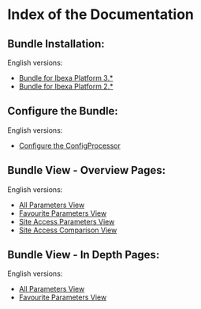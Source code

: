 # Index of the Documentation

## Bundle Installation:

English versions:

* [Bundle for Ibexa Platform 3.*](./installation/3.x-Installation.en.md)
* [Bundle for Ibexa Platform 2.*](./installation/2.x-Installation.en.md)

## Configure the Bundle:

English versions:

* [Configure the ConfigProcessor](./help/bundle_configuration.en.md)

## Bundle View - Overview Pages:

English versions:

* [All Parameters View](./help/param_view_overview.en.md)
* [Favourite Parameters View](./help/param_view_favourites_overview.en.md)
* [Site Access Parameters View](./help/param_view_siteaccess_overview.en.md)
* [Site Access Comparison View](./help/param_view_siteaccess_compare_overview.en.md)

## Bundle View - In Depth Pages:

English versions:

* [All Parameters View](./help/param_list.en.md)
* [Favourite Parameters View](./help/param_list_favourites.en.md)

